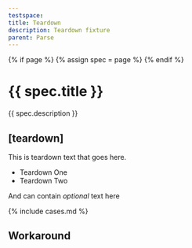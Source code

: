 ```yaml
---
testspace:
title: Teardown
description: Teardown fixture 
parent: Parse
---
```


{% if page %} {% assign spec = page %} {% endif %}

# {{ spec.title }}
{{ spec.description }}

## [teardown]
This is teardown text that goes here.

* Teardown One
* Teardown Two

And can contain *optional* text here 

{% include cases.md %}

## Workaround

